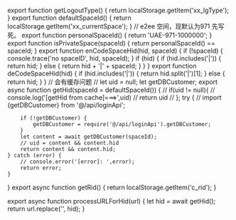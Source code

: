 export function getLogoutType() {
    return localStorage.getItem('xx_lgType');
}
export function defaultSpaceId() {
    return localStorage.getItem('xx_currentSpace');
}
// e2ee 空间，现默认为971 先写死。
export function personalSpaceId() {
    return 'UAE-971-1000000';
}
export function isPrivateSpace(spaceId) {
    return personalSpaceId() == spaceId;
}
export function enCodeSpaceHid(hid, spaceId) {
    if (!spaceId) {
        console.trace('no spaceID', hid, spaceId);
    }
    if (hid) {
        if (hid.includes('|')) {
            return hid;
        } else {
            return hid + '|' + spaceId;
        }
    }
}
export function deCodeSpaceHid(hid) {
    if (hid.includes('|')) {
        return hid.split('|')[1];
    } else {
        return hid;
    }
}
// 会有缓存问题
// let uid = null;
let getDBCustomer;
export async function getHid(spaceId = defaultSpaceId()) {
    // if(uid != null){
    //   console.log('[getHid from cache]===>',uid)
    //   return uid
    // };
    try {
        // import {getDBCustomer} from '@/api/loginApi';

        if (!getDBCustomer) {
            getDBCustomer = require('@/api/loginApi').getDBCustomer;
        }
        let content = await getDBCustomer(spaceId);
        // uid = content && content.hid
        return content && content.hid;
    } catch (error) {
        // console.error('[error]: ',error);
        return error;
    }
}
export async function getRid() {
    return localStorage.getItem('c_rid');
}

export async function processURLForHid(url) {
    let hid = await getHid();
    return url.replace('<HID>', hid);
}
